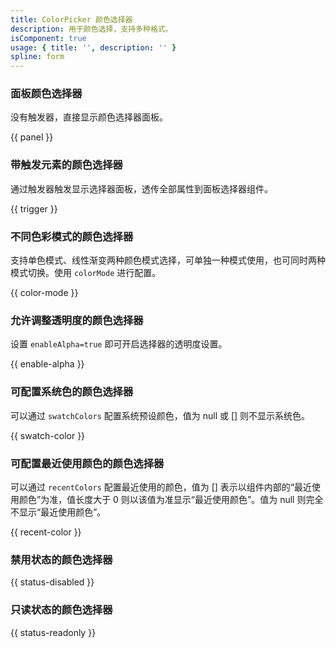 ```yaml
---
title: ColorPicker 颜色选择器
description: 用于颜色选择，支持多种格式。
isComponent: true
usage: { title: '', description: '' }
spline: form
---
```

### 面板颜色选择器

没有触发器，直接显示颜色选择器面板。

{{ panel }}

### 带触发元素的颜色选择器

通过触发器触发显示选择器面板，透传全部属性到面板选择器组件。

{{ trigger }}

### 不同色彩模式的颜色选择器

支持单色模式、线性渐变两种颜色模式选择，可单独一种模式使用，也可同时两种模式切换。使用 `colorMode` 进行配置。

{{ color-mode }}

### 允许调整透明度的颜色选择器

设置 `enableAlpha=true` 即可开启选择器的透明度设置。

{{ enable-alpha }}

### 可配置系统色的颜色选择器

可以通过 `swatchColors` 配置系统预设颜色，值为 null 或 [] 则不显示系统色。

{{ swatch-color }}

### 可配置最近使用颜色的颜色选择器

可以通过 `recentColors` 配置最近使用的颜色，值为 [] 表示以组件内部的“最近使用颜色”为准，值长度大于 0 则以该值为准显示“最近使用颜色”。值为 null 则完全不显示“最近使用颜色”。

{{ recent-color }}

### 禁用状态的颜色选择器

{{ status-disabled }}

### 只读状态的颜色选择器

{{ status-readonly }}